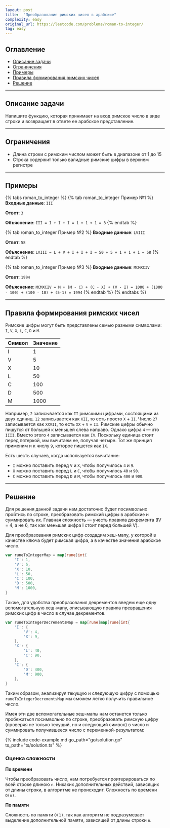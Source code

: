 ```yaml
---
layout: post
title:  "Преобразование римских чисел в арабские"
complexity: easy
original_url: https://leetcode.com/problems/roman-to-integer/
tag: easy
---
```


## Оглавление

- [Описание задачи](#описание-задачи)
- [Ограничения](#ограничения)
- [Примеры](#примеры)
- [Правила формирования римских чисел](#правила-формирования-римских-чисел)
- [Решение](#решение)

---

## Описание задачи

Напишите функцию, которая принимает на вход римское число в виде строки и возвращает в ответе ее арабское представление.

---

## Ограничения

- Длина строки с римским числом может быть в диапазоне от 1 до 15
- Строка содержит только валидные римские цифры в верхнем регистре

---

## Примеры

{% tabs roman_to_integer %}
{% tab roman_to_integer Пример №1 %}
**Входные данные**: `III`

**Ответ**: `3`

**Объяснение**: `III = I + I + I = 1 + 1 + 1 = 3`
{% endtab %}

{% tab roman_to_integer Пример №2 %}
**Входные данные**: `LVIII`

**Ответ**: `58`

**Объяснение**: `LVIII = L + V + I + I + I = 50 + 5 + 1 + 1 + 1 = 58`
{% endtab %}

{% tab roman_to_integer Пример №3 %}
**Входные данные**: `MCMXCIV`

**Ответ**: `1994`

**Объяснение**: `MCMXCIV = M + (M - C) + (C - X) + (V - I) = 1000 + (1000 - 100) + (100 - 10) + (5-1) = 1994`
{% endtab %}
{% endtabs %}

---

## Правила формирования римских чисел

Римские цифры могут быть представлены семью разными символами: `I`, `V`, `X`, `L`, `C`, `D` и `M`.

| Символ | Значение |
|--------|----------|
| I      | 1        |
| V      | 5        |
| X      | 10       |
| L      | 50       |
| C      | 100      |
| D      | 500      |
| M      | 1000     |

Например, `2` записывается как `II` римскими цифрами, состоящими из двух единиц.
`12` записывается как `XII`, то есть просто `X` + `II`.
Число `27` записывается как `XXVII`, то есть `XX` + `V` + `II`.
Римские цифры обычно пишутся от большей к меньшей слева направо.
Однако цифра `4` — это `IIII`. Вместо этого `4` записывается как `IV`.
Поскольку единица стоит перед пятеркой, мы вычитаем ее, получая четыре.
Тот же принцип применим и к числу `9`, которое пишется как `IX`.

Есть шесть случаев, когда используется вычитание:

- `I` можно поставить перед `V` и `X`, чтобы получилось `4` и `9`. 
- `X` можно поставить перед `L` и `C`, чтобы получилось `40` и `90`.
- `C` можно поставить перед `D` и `M`, чтобы получилось `400` и `900`.

---

## Решение

Для решения данной задачи нам достаточно будет посимвольно пройтись по строке, преобразовать римский цифры в арабские и суммировать
их.
Главная сложность — учесть правила декремента (IV = 4, а не 6, так как меньшая цифра I стоит перед большей V).

Для преобразования римских цифр создадим хеш-мапу, у которой в качестве ключа будет римская цифра, а в качестве
значения арабское число.

```go
var runeToIntegerMap = map[rune]int{
    'I': 1,
    'V': 5,
    'X': 10,
    'L': 50,
    'C': 100,
    'D': 500,
    'M': 1000,
}
```

Также, для удобства преобразования декрементов введем еще одну вспомогательную хеш-мапу, описывающую правила превращения
римских цифр в число в случае декрементов.

```go
var runeToIntegerDecrementsMap = map[rune]map[rune]int{
    'I': {
        'V': 4,
        'X': 9,
    },
    'X': {
        'L': 40,
        'C': 90,
    },
    'C': {
        'D': 400,
        'M': 900,
    },
}
```

Таким образом, анализируя текущую и следующую цифру с помощью `runeToIntegerDecrementsMap` мы сможем легко получить
правильное число.

Имея эти две вспомогательные хеш-мапы нам останется только пробежаться посимвольно по строке, преобразовать римскую цифру
(проверяя не только текущий, но и следующий символ) в число и суммировать получившееся число с переменной-результатом:

{% include code-example.md go_path="go/solution.go" ts_path="ts/solution.ts" %}

### Оценка сложности

**По времени**

Чтобы преобразовать число, нам потребуется проитерироваться по всей строке длиною `n`.
Никаких дополнительных действий, зависящих от длины строки, в алгоритме не происходит. Сложность по времени `O(n)`.

**По памяти**

Сложность по памяти `O(1)`, так как алгоритм не подразумевает выделение дополнительной памяти, зависящей от длины строки `n`. 